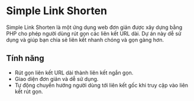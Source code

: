 # Simple Link Shorten

Simple Link Shorten là một ứng dụng web đơn giản được xây dựng bằng PHP cho phép người dùng rút gọn các liên kết URL dài. Dự án này dễ sử dụng và giúp bạn chia sẻ liên kết nhanh chóng và gọn gàng hơn.

## Tính năng

- Rút gọn liên kết URL dài thành liên kết ngắn gọn.
- Giao diện đơn giản và dễ sử dụng.
- Tự động chuyển hướng người dùng tới liên kết gốc khi truy cập vào liên kết rút gọn.
